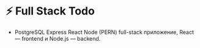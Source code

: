 # :zap: Full Stack Todo

* PostgreSQL Express React Node (PERN) full-stack приложение, React — frontend и Node.js — backend.
